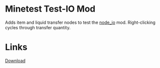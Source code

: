 Minetest Test-IO Mod
==========

Adds item and liquid transfer nodes to test the [node_io](https://github.com/auouymous/node_io) mod.
Right-clicking cycles through transfer quantity.



Links
==========

[Download](https://github.com/auouymous/test_io/archive/master.zip)
